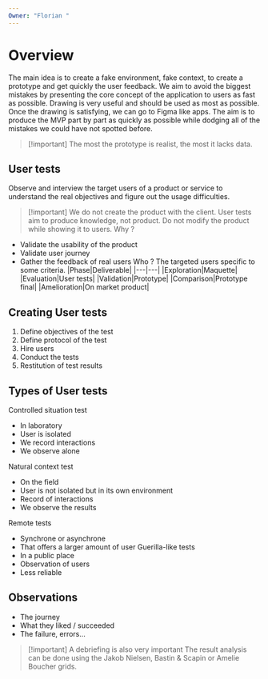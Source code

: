 ```yaml
---
Owner: "Florian "
---
```

# Overview
The main idea is to create a fake environment, fake context, to create a prototype and get quickly the user feedback. We aim to avoid the biggest mistakes by presenting the core concept of the application to users as fast as possible.
Drawing is very useful and should be used as most as possible.
Once the drawing is satisfying, we can go to Figma like apps.
The aim is to produce the MVP part by part as quickly as possible while dodging all of the mistakes we could have not spotted before.

> [!important] The most the prototype is realist, the most it lacks data.
## User tests
Observe and interview the target users of a product or service to understand the real objectives and figure out the usage difficulties.

> [!important] We do not create the product with the client. User tests aim to produce knowledge, not product. Do not modify the product while showing it to users.
Why ?
- Validate the usability of the product
- Validate user journey
- Gather the feedback of real users
Who ? The targeted users specific to some criteria.
|Phase|Deliverable|
|---|---|
|Exploration|Maquette|
|Evaluation|User tests|
|Validation|Prototype|
|Comparison|Prototype final|
|Amelioration|On market product|
## Creating User tests
1. Define objectives of the test
2. Define protocol of the test
3. Hire users
4. Conduct the tests
5. Restitution of test results
## Types of User tests
Controlled situation test
- In laboratory
- User is isolated
- We record interactions
- We observe alone
  
Natural context test
- On the field
- User is not isolated but in its own environment
- Record of interactions
- We observe the results
  
Remote tests
- Synchrone or asynchrone
- That offers a larger amount of user
Guerilla-like tests
- In a public place
- Observation of users
- Less reliable
## Observations
- The journey
- What they liked / succeeded
- The failure, errors...

> [!important] A debriefing is also very important
The result analysis can be done using the Jakob Nielsen, Bastin & Scapin or Amelie Boucher grids.
